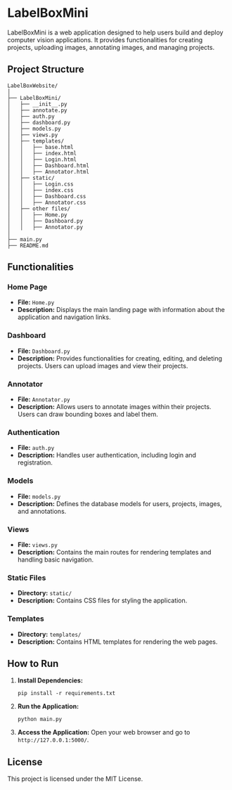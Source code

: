 # LabelBoxMini

LabelBoxMini is a web application designed to help users build and deploy computer vision applications. It provides functionalities for creating projects, uploading images, annotating images, and managing projects.

## Project Structure

```
LabelBoxWebsite/
│
├── LabelBoxMini/
│   ├── __init__.py
│   ├── annotate.py
│   ├── auth.py
│   ├── dashboard.py
│   ├── models.py
│   ├── views.py
│   ├── templates/
│   │   ├── base.html
│   │   ├── index.html
│   │   ├── Login.html
│   │   ├── Dashboard.html
│   │   ├── Annotator.html
│   ├── static/
│   │   ├── Login.css
│   │   ├── index.css
│   │   ├── Dashboard.css
│   │   ├── Annotator.css
│   ├── other files/
│   │   ├── Home.py
│   │   ├── Dashboard.py
│   │   ├── Annotator.py
│
├── main.py
├── README.md
```

## Functionalities

### Home Page
- **File:** `Home.py`
- **Description:** Displays the main landing page with information about the application and navigation links.

### Dashboard
- **File:** `Dashboard.py`
- **Description:** Provides functionalities for creating, editing, and deleting projects. Users can upload images and view their projects.

### Annotator
- **File:** `Annotator.py`
- **Description:** Allows users to annotate images within their projects. Users can draw bounding boxes and label them.

### Authentication
- **File:** `auth.py`
- **Description:** Handles user authentication, including login and registration.

### Models
- **File:** `models.py`
- **Description:** Defines the database models for users, projects, images, and annotations.

### Views
- **File:** `views.py`
- **Description:** Contains the main routes for rendering templates and handling basic navigation.

### Static Files
- **Directory:** `static/`
- **Description:** Contains CSS files for styling the application.

### Templates
- **Directory:** `templates/`
- **Description:** Contains HTML templates for rendering the web pages.

## How to Run

1. **Install Dependencies:**
   ```
   pip install -r requirements.txt
   ```

2. **Run the Application:**
   ```
   python main.py
   ```

3. **Access the Application:**
   Open your web browser and go to `http://127.0.0.1:5000/`.

## License

This project is licensed under the MIT License.